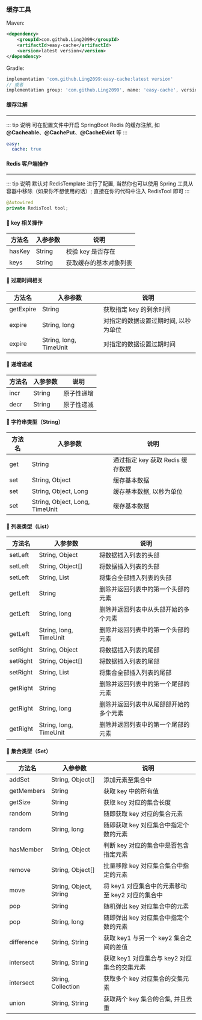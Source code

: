 ### 缓存工具

Maven:
~~~xml
<dependency>
    <groupId>com.github.Ling2099</groupId>
    <artifactId>easy-cache</artifactId>
    <version>latest version</version>
</dependency>
~~~

Gradle:
~~~gradle
implementation 'com.github.Ling2099:easy-cache:latest version'
// 或者
implementation group: 'com.github.Ling2099', name: 'easy-cache', version: 'latest version'
~~~

#### 缓存注解
---

::: tip 说明
可在配置文件中开启 SpringBoot Redis 的缓存注解, 如 <b>@Cacheable</b>、<b>@CachePut</b>、<b>@CacheEvict</b> 等
:::

~~~yaml
easy:
  cache: true
~~~

#### Redis 客户端操作
---

::: tip 说明
默认对 RedisTemplate 进行了配置, 当然你也可以使用 Spring 工具从容器中移除（如果你不想使用的话）; 直接在你的代码中注入 RedisTool 即可
:::

~~~java
@Autowired
private RedisTool tool;
~~~

#### &#x1F6A2; key 相关操作

| 方法名 | 入参参数 | 说明 |
| ---- | ---- | ---- |
| hasKey | String | 校验 key 是否存在 |
| keys | String | 获取缓存的基本对象列表 |

#### &#x1F697; 过期时间相关

| 方法名 | 入参参数 | 说明 |
| ---- | ---- | ---- |
| getExpire | String | 获取指定 key 的剩余时间 |
| expire | String, long | 对指定的数据设置过期时间, 以秒为单位 |
| expire | String, long, TimeUnit | 对指定的数据设置过期时间 |

#### &#x1F699; 递增递减

| 方法名 | 入参参数 | 说明 |
| ---- | ---- | ---- |
| incr | String | 原子性递增 |
| decr | String | 原子性递减 |

#### &#x1F69A; 字符串类型（String）

| 方法名 | 入参参数 | 说明 |
| ---- | ---- | ---- |
| get | String | 通过指定 key 获取 Redis 缓存数据 |
| set | String, Object | 缓存基本数据 |
| set | String, Object, Long | 缓存基本数据, 以秒为单位 |
| set | String, Object, Long, TimeUnit | 缓存基本数据 |

#### &#x1F6A4; 列表类型（List）

| 方法名 | 入参参数 | 说明 |
| ---- | ---- | ---- |
| setLeft | String, Object | 将数据插入列表的头部 |
| setLeft | String, Object[] | 将数据插入列表的头部 |
| setLeft | String, List | 将集合全部插入列表的头部 |
| getLeft | String | 删除并返回列表中的第一个头部的元素 |
| getLeft | String, long | 删除并返回列表中从头部开始的多个元素 |
| getLeft | String, long, TimeUnit | 删除并返回列表中的第一个头部的元素 |
| setRight | String, Object | 将数据插入列表的尾部 |
| setRight | String, Object[] | 将数据插入列表的尾部 |
| setRight | String, List | 将集合全部插入列表的尾部 |
| getRight | String | 删除并返回列表中的第一个尾部的元素 |
| getRight | String, long | 删除并返回列表中从尾部部开始的多个元素 |
| getRight | String, long, TimeUnit | 删除并返回列表中的第一个尾部的元素 |

#### &#x1F681; 集合类型（Set）
| 方法名 | 入参参数 | 说明 |
| ---- | ---- | ---- |
| addSet | String, Object[] | 添加元素至集合中 |
| getMembers | String | 获取 key 中的所有值 |
| getSize | String | 获取 key 对应的集合长度 |
| random | String | 随即获取 key 对应的集合元素 |
| random | String, long | 随即获取 key 对应集合中指定个数的元素 |
| hasMember | String, Object | 判断 key 对应的集合中是否包含指定元素 |
| remove | String, Object[] | 批量移除 key 对应集合集合中指定的元素 |
| move | String, Object, String | 将 key1 对应集合中的元素移动至 key2 对应的集合中 |
| pop | String | 随机弹出 key 对应集合中的元素 |
| pop | String, long | 随即弹出 key 对应集合中指定个数的元素 |
| difference | String, String | 获取 key1 与另一个 key2 集合之间的差值 |
| intersect | String, String | 获取 key1 对应集合与 key2 对应集合的交集元素 |
| intersect | String, Collection | 获取多个 key 对应集合的交集元素 |
| union | String, String | 获取两个 key 集合的合集, 并且去重 |



